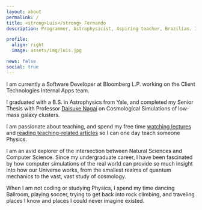 ```yaml
---
layout: about
permalink: /
title: <strong>Luis</strong> Fernando
description: Programmer, Astrophysicist, Aspiring teacher, Brazilian. In no particular order.

profile:
  align: right
  image: assets/img/luis.jpg

news: false
social: true
---
```


I am currently a Software Developer at Bloomberg L.P. working on the Client Technologies Internal Apps team.

I graduated with a B.S. in Astrophysics from Yale, and completed my Senior Thesis with Professor [Daisuke Nagai](http://www.astro.yale.edu/nagai/Welcome.html) on Cosmological Simulations of low-mass galaxy clusters.

I am passionate about teaching, and spend my free time [watching lectures](https://www.youtube.com/watch?v=f27bh4CIky4&list=PLLom0wCJlLFz_nsybvEMRPyZdOYopQmWV) and [reading teaching-related articles](https://www.physics.umd.edu/perg/qm/qmcourse/NewModel/research/whatwork/index.htm) so I can one day teach someone Physics.

I am an avid explorer of the intersection between Natural Sciences and Computer Science. Since my undergraduate career, I have been fascinated by how computer simulations of the real world can provide so much insight into how our Universe works, from the smallest realms of quantum mechanics to the vast, vast study of cosmology.

When I am not coding or studying Physics, I spend my time dancing Ballroom, playing soccer, trying to get back into rock climbing, and traveling places I know and places I could never imagine existed.
